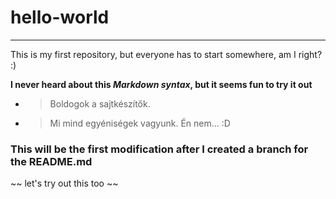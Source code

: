 # hello-world
---
This is my first repository, but everyone has to start somewhere, am I right? :)

**I never heard about this *Markdown syntax*, but it seems fun to try it out**

- > Boldogok a sajtkészítők.
- > Mi mind egyéniségek vagyunk. Én nem... :D

### This will be the first modification after I created a branch for the README.md
~~ let's try out this too ~~


